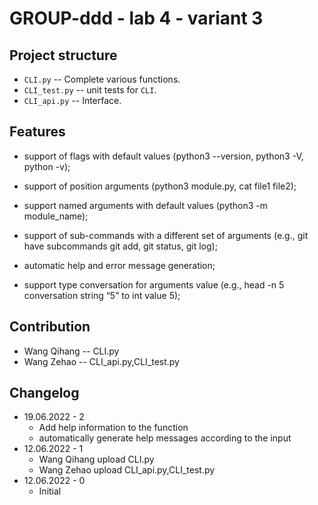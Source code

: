 # GROUP-ddd - lab 4 - variant 3

## Project structure

- `CLI.py` -- Complete various functions.
- `CLI_test.py` -- unit tests for `CLI`.
- `CLI_api.py` -- Interface.

## Features

- support of flags with default values (python3 --version, python3 -V, python -v);
- support of position arguments (python3 module.py, cat file1 file2);
- support named arguments with default values (python3 -m module_name);
- support of sub-commands with a different set of arguments
  (e.g., git have subcommands git add, git status, git log);

- automatic help and error message generation;
- support type conversation for arguments value
  (e.g., head -n 5 conversation string “5” to int value 5);

## Contribution

- Wang Qihang -- CLI.py
- Wang Zehao -- CLI_api.py,CLI_test.py

## Changelog

- 19.06.2022 - 2
  - Add help information to the function
  - automatically generate help messages according to the input
- 12.06.2022 - 1
  - Wang Qihang upload CLI.py
  - Wang Zehao upload CLI_api.py,CLI_test.py
- 12.06.2022 - 0
  - Initial
